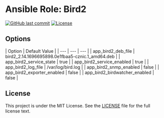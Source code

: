# Ansible Role: Bird2

[![GitHub last commit](https://img.shields.io/github/last-commit/ursinn-ansible/role-bird2?logo=github&style=for-the-badge)](https://github.com/ursinn-ansible/role-bird2/commits)
[![License](https://img.shields.io/github/license/ursinn-ansible/role-bird2?style=for-the-badge)](https://github.com/ursinn-ansible/role-bird2/blob/main/LICENSE)

## Options

| Option | Default Value |
| --- | --- | --- |
| app_bird2_deb_file | bird2_2.14.1696695898.0e1fbaa5-cznic.1_amd64.deb |
| app_bird2_service_state | true |
| app_bird2_service_enabled | true |
| app_bird2_log_file | /var/log/bird.log |
| app_bird2_snmp_enabled | false |
| app_bird2_exporter_enabled | false |
| app_bird2_birdwatcher_enabled | false |

## License

This project is under the MIT License. See the [LICENSE](https://github.com/ursinn-ansible/role-bird2/blob/main/LICENSE) file for the full license text.
